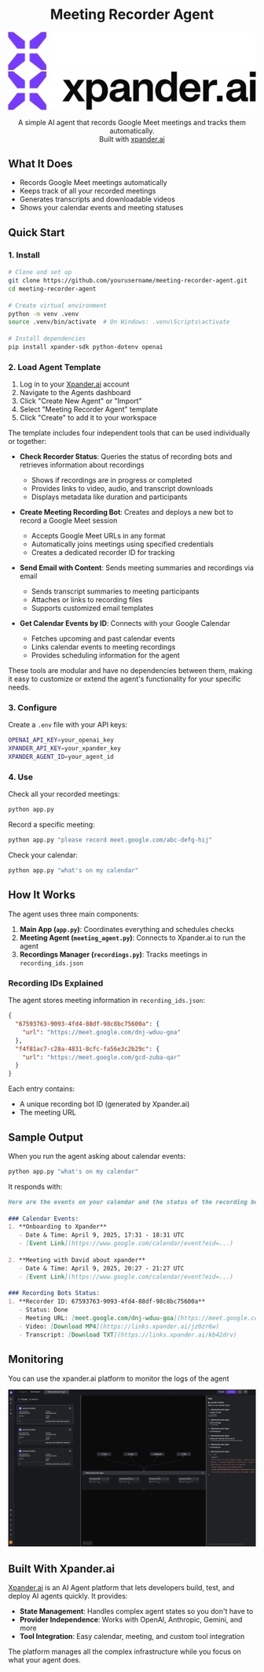 <div align="center">
  <h1>Meeting Recorder Agent</h1>

  ![Xpander.ai Logo (Dark Mode)](static/images/screenshots/Purple%20Logo%20White%20text.png#gh-dark-mode-only)
  ![Xpander.ai Logo (Light Mode)](static/images/screenshots/Purple%20Logo%20Black%20Text.png#gh-light-mode-only)

  <p>
    A simple AI agent that records Google Meet meetings and tracks them automatically.<br>
    Built with <a href="https://xpander.ai">xpander.ai</a>
  </p>
</div>

## What It Does

- Records Google Meet meetings automatically
- Keeps track of all your recorded meetings
- Generates transcripts and downloadable videos
- Shows your calendar events and meeting statuses

## Quick Start

### 1. Install

```bash
# Clone and set up
git clone https://github.com/yourusername/meeting-recorder-agent.git
cd meeting-recorder-agent

# Create virtual environment
python -m venv .venv
source .venv/bin/activate  # On Windows: .venv\Scripts\activate

# Install dependencies
pip install xpander-sdk python-dotenv openai
```

### 2. Load Agent Template

1. Log in to your [Xpander.ai](https://xpander.ai) account
2. Navigate to the Agents dashboard
3. Click "Create New Agent" or "Import"
4. Select "Meeting Recorder Agent" template
5. Click "Create" to add it to your workspace

The template includes four independent tools that can be used individually or together:

- **Check Recorder Status**: Queries the status of recording bots and retrieves information about recordings
  - Shows if recordings are in progress or completed
  - Provides links to video, audio, and transcript downloads
  - Displays metadata like duration and participants

- **Create Meeting Recording Bot**: Creates and deploys a new bot to record a Google Meet session
  - Accepts Google Meet URLs in any format
  - Automatically joins meetings using specified credentials
  - Creates a dedicated recorder ID for tracking

- **Send Email with Content**: Sends meeting summaries and recordings via email
  - Sends transcript summaries to meeting participants
  - Attaches or links to recording files
  - Supports customized email templates

- **Get Calendar Events by ID**: Connects with your Google Calendar
  - Fetches upcoming and past calendar events
  - Links calendar events to meeting recordings
  - Provides scheduling information for the agent

These tools are modular and have no dependencies between them, making it easy to customize or extend the agent's functionality for your specific needs.

### 3. Configure

Create a `.env` file with your API keys:

```bash
OPENAI_API_KEY=your_openai_key
XPANDER_API_KEY=your_xpander_key
XPANDER_AGENT_ID=your_agent_id
```

### 4. Use

Check all your recorded meetings:

```bash
python app.py
```

Record a specific meeting:

```bash
python app.py "please record meet.google.com/abc-defg-hij"
```

Check your calendar:

```bash
python app.py "what's on my calendar"
```

## How It Works

The agent uses three main components:

1. **Main App (`app.py`)**: Coordinates everything and schedules checks
2. **Meeting Agent (`meeting_agent.py`)**: Connects to Xpander.ai to run the agent
3. **Recordings Manager (`recordings.py`)**: Tracks meetings in `recording_ids.json`

### Recording IDs Explained

The agent stores meeting information in `recording_ids.json`:

```json
{
  "67593763-9093-4fd4-88df-98c8bc75600a": {
    "url": "https://meet.google.com/dnj-wduu-goa"
  },
  "f4f81ac7-c28a-4831-8cfc-fa56e3c2b29c": {
    "url": "https://meet.google.com/gcd-zuba-qar"
  }
}
```

Each entry contains:

- A unique recording bot ID (generated by Xpander.ai)
- The meeting URL

## Sample Output

When you run the agent asking about calendar events:

```bash
python app.py "what's on my calendar"
```

It responds with:

```md
Here are the events on your calendar and the status of the recording bots:

### Calendar Events:
1. **Onboarding to Xpander**
   - Date & Time: April 9, 2025, 17:31 - 18:31 UTC
   - [Event Link](https://www.google.com/calendar/event?eid=...)

2. **Meeting with David about xpander**
   - Date & Time: April 9, 2025, 20:27 - 21:27 UTC
   - [Event Link](https://www.google.com/calendar/event?eid=...)

### Recording Bots Status:
1. **Recorder ID: 67593763-9093-4fd4-88df-98c8bc75600a**
   - Status: Done
   - Meeting URL: [meet.google.com/dnj-wduu-goa](https://meet.google.com/dnj-wduu-goa)
   - Video: [Download MP4](https://links.xpander.ai/jz0zr6w)
   - Transcript: [Download TXT](https://links.xpander.ai/kb42drv)
```

## Monitoring

You can use the xpander.ai platform to monitor the logs of the agent

![Xpander Dashboard](static/images/screenshots/2025-04-12-12-27-31.png)

## Built With Xpander.ai

[Xpander.ai](https://xpander.ai) is an AI Agent platform that lets developers build, test, and deploy AI agents quickly. It provides:

- **State Management**: Handles complex agent states so you don't have to
- **Provider Independence**: Works with OpenAI, Anthropic, Gemini, and more
- **Tool Integration**: Easy calendar, meeting, and custom tool integration

The platform manages all the complex infrastructure while you focus on what your agent does.
